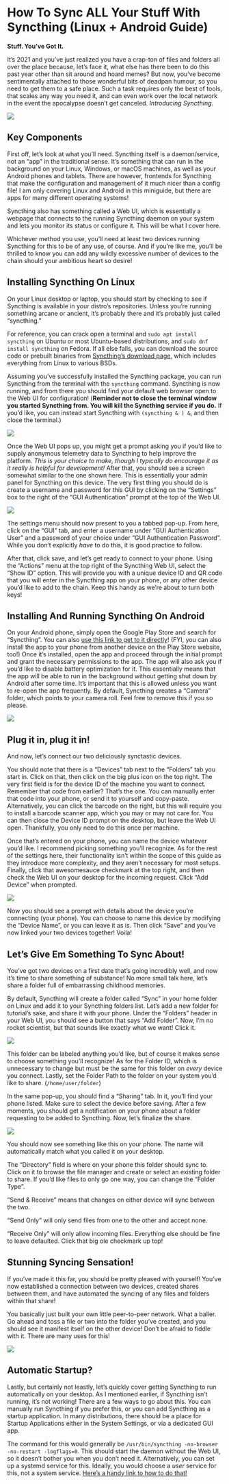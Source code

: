 # How To Sync ALL Your Stuff With Syncthing (Linux + Android Guide)

**Stuff. You’ve Got It.**

It’s 2021 and you’ve just realized you have a crap-ton of files and folders all over the place because, let’s face it, what else has there been to do this past year other than sit around and hoard memes? But now, you’ve become sentimentally attached to those wonderful bits of deadpan humour, so you need to get them to a safe place. Such a task requires only the best of tools, that scales any way you need it, and can even work over the local network in the event the apocalypse doesn’t get canceled. _Introducing Syncthing_.

![](https://miro.medium.com/max/700/1*ppXPIJbJ6CS9luTCtuVukw.jpeg)

## Key Components

First off, let’s look at what you’ll need. Syncthing itself is a daemon/service, not an “app” in the traditional sense. It’s something that can run in the background on your Linux, Windows, or macOS machines, as well as your Android phones and tablets. There are however, frontends for Syncthing that make the configuration and management of it much nicer than a config file! I am only covering Linux and Android in this miniguide, but there are apps for many different operating systems!

Syncthing also has something called a Web UI, which is essentially a webpage that connects to the running Syncthing daemon on your system and lets you monitor its status or configure it. This will be what I cover here.

Whichever method you use, you’ll need at least two devices running Syncthing for this to be of any use, of course. And if you’re like me, you’ll be thrilled to know you can add any wildly excessive number of devices to the chain should your ambitious heart so desire!

## Installing Syncthing On Linux

On your Linux desktop or laptop, you should start by checking to see if Syncthing is available in your distro’s repositories. Unless you’re running something arcane or ancient, it’s probably there and it’s probably just called “syncthing.”

For reference, you can crack open a terminal and `sudo apt install syncthing` on Ubuntu or most Ubuntu-based distributions, and `sudo dnf install syncthing` on Fedora. If all else fails, you can download the source code or prebuilt binaries from [Syncthing’s download page](https://syncthing.net/downloads/), which includes everything from Linux to various BSDs.

Assuming you’ve successfully installed the Syncthing package, you can run Syncthing from the terminal with the `syncthing` command. Syncthing is now running, and from there you should find your default web browser open to the Web UI for configuration! (**Reminder not to close the terminal window you started Syncthing from. You will kill the Syncthing service if you do.** If you’d like, you can instead start Syncthing with `(syncthing & ) &`, and then close the terminal.)

![](https://miro.medium.com/max/700/1*0QM2MZyxeT6AlSuCscdV0g.png)

Once the Web UI pops up, you might get a prompt asking you if you’d like to supply anonymous telemetry data to Syncthing to help improve the platform. _This is your choice to make, though I typically do encourage it as it really is helpful for development!_ After that, you should see a screen somewhat similar to the one shown here. This is essentially your admin panel for Syncthing on this device. The very first thing you should do is create a username and password for this GUI by clicking on the “Settings” box to the right of the “GUI Authentication” prompt at the top of the Web UI.

![](https://miro.medium.com/max/700/1*oaYfUmofbHFRneG1AsWo8g.png)

The settings menu should now present to you a tabbed pop-up. From here, click on the “GUI” tab, and enter a username under “GUI Authentication User” and a password of your choice under “GUI Authentication Password”. While you don’t explicitly *have* to do this, it is good practice to follow.

After that, click save, and let’s get ready to connect to your phone. Using the “Actions” menu at the top right of the Syncthing Web UI, select the “Show ID” option. This will provide you with a unique device ID and QR code that you will enter in the Syncthing app on your phone, or any other device you’d like to add to the chain. Keep this handy as we’re about to turn both keys!

## Installing And Running Syncthing On Android

On your Android phone, simply open the Google Play Store and search for “Syncthing”. You can also [use this link to get to it directly](https://play.google.com/store/apps/details?id=com.nutomic.syncthingandroid)! (FYI, you can also install the app to your phone from another device on the Play Store website, too!) Once it’s installed, open the app and proceed through the initial prompt and grant the necessary permissions to the app. The app will also ask you if you’d like to disable battery optimization for it. This essentially means that the app will be able to run in the background without getting shut down by Android after some time. It’s important that this is allowed unless you want to re-open the app frequently. By default, Syncthing creates a “Camera” folder, which points to your camera roll. Feel free to remove this if you so please.

![](https://miro.medium.com/max/700/1*6gIuykBIjGD27YBxzwnwkg.png)

## Plug it in, plug it in!

And now, let’s connect our two deliciously synctastic devices.

You should note that there is a “Devices” tab next to the “Folders” tab you start in. Click on that, then click on the big plus icon on the top right. The very first field is for the device ID of the machine you want to connect. Remember that code from earlier? That’s the one. You can manually enter that code into your phone, or send it to yourself and copy-paste. Alternatively, you can click the barcode on the right, but this will require you to install a barcode scanner app, which you may or may not care for. You can then close the Device ID prompt on the desktop, but leave the Web UI open. Thankfully, you only need to do this once per machine.

Once that’s entered on your phone, you can name the device whatever you’d like. I recommend picking something you’ll recognize. As for the rest of the settings here, their functionality isn’t within the scope of this guide as they introduce more complexity, and they aren’t necessary for most setups. Finally, click that awesomesauce checkmark at the top right, and then check the Web UI on your desktop for the incoming request. Click “Add Device” when prompted.

![](https://miro.medium.com/max/700/1*MoOMLL7oPjzdnetJNmMiGg.png)

Now you should see a prompt with details about the device you’re connecting (your phone). You can choose to name this device by modifying the “Device Name”, or you can leave it as is. Then click “Save” and you’ve now linked your two devices together! Voila!

## Let’s Give Em Something To Sync About!

You’ve got two devices on a first date that’s going incredibly well, and now it’s time to share something of substance! No more small talk here, let’s share a folder full of embarrassing childhood memories.

By default, Syncthing will create a folder called “Sync” in your home folder on Linux and add it to your Syncthing folders list. Let’s add a new folder for tutorial’s sake, and share it with your phone. Under the “Folders” header in your Web UI, you should see a button that says “Add Folder”. Now, I’m no rocket scientist, but that sounds like exactly what we want! Click it.

![](https://miro.medium.com/max/700/1*fM9dXfzHSLnrZQe7Uu5F7g.png)

This folder can be labeled anything you’d like, but of course it makes sense to choose something you’ll recognize! As for the Folder ID, which is unnecessary to change but must be the same for this folder on *every* device you connect. Lastly, set the Folder Path to the folder on your system you’d like to share. (`/home/user/folder`)

In the same pop-up, you should find a “Sharing” tab. In it, you’ll find your phone listed. Make sure to select the device before saving. After a few moments, you should get a notification on your phone about a folder requesting to be added to Syncthing. Now, let’s finalize the share.

![](https://miro.medium.com/max/700/1*Q1rawZkfiFqH1S3tCHqdLQ.jpeg)

You should now see something like this on your phone. The name will automatically match what you called it on your desktop.

The “Directory” field is where on your phone this folder should sync to. Click on it to browse the file manager and create or select an existing folder to share. If you’d like files to only go one way, you can change the “Folder Type”.

“Send & Receive” means that changes on either device will sync between the two.

“Send Only” will only send files from one to the other and accept none.

“Receive Only” will only allow incoming files. Everything else should be fine to leave defaulted. Click that big ole checkmark up top!

## Stunning Syncing Sensation!

If you’ve made it this far, you should be pretty pleased with yourself! You’ve now established a connection between two devices, created shares between them, and have automated the syncing of any files and folders within that share!

You basically just built your own little peer-to-peer network. What a baller. Go ahead and toss a file or two into the folder you’ve created, and you should see it manifest itself on the other device! Don’t be afraid to fiddle with it. There are many uses for this!

![](https://miro.medium.com/max/700/1*ywSZ3a4MI3_F8g7NZo0LBw.png)

## Automatic Startup?

Lastly, but certainly not leastly, let’s quickly cover getting Syncthing to run automatically on your desktop. As I mentioned earlier, if Syncthing isn’t running, it’s not working! There are a few ways to go about this. You can manually run Syncthing if you prefer this, or you can add Syncthing as a startup application. In many distributions, there should be a place for Startup Applications either in the System Settings, or via a dedicated GUI app.

The command for this would generally be `/usr/bin/syncthing -no-browser -no-restart -logflags=0`. This should start the daemon without the Web UI, so it doesn’t bother you when you don’t need it. Alternatively, you can set up a systemd service for this. Ideally, you would choose a *user* service for this, not a system service. [Here’s a handy link to how to do that!](https://docs.syncthing.net/users/autostart.html#linux)